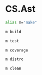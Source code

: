 # CS.Ast

```bash
alias m="make"
```

```bash
m build
```

```bash
m test
```

```bash
m coverage
```

```bash
m distro
```

```bash
m clean
```
